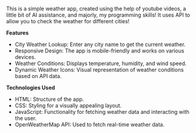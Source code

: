 This is a simple weather app, created using the help of youtube videos, a little bit of AI assistance, and majorly, my programming skills! It uses API to allow you to check the weather for different cities!

**Features**
- City Weather Lookup: Enter any city name to get the current weather.
- Responsive Design: The app is mobile-friendly and works on various devices.
- Weather Conditions: Displays temperature, humidity, and wind speed.
- Dynamic Weather Icons: Visual representation of weather conditions based on API data.

**Technologies Used**

- HTML: Structure of the app.
- CSS: Styling for a visually appealing layout.
- JavaScript: Functionality for fetching weather data and interacting with the user.
- OpenWeatherMap API: Used to fetch real-time weather data.
